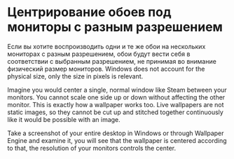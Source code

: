 # Центрирование обоев под мониторы с разным разрешением

Если вы хотите воспроизводить одни и те же обои на нескольких мониторах с разным разрешением, обои будут вести себя в соответствии с выбранным разрешением, не принимая во внимание физический размер мониторов. Windows does not account for the physical size, only the size in pixels is relevant.

Imagine you would center a single, normal window like Steam between your monitors. You cannot scale one side up or down without affecting the other monitor. This is exactly how a wallpaper works too. Live wallpapers are not static images, so they cannot be cut up and stitched together continuously like it would be possible with an image.

Take a screenshot of your entire desktop in Windows or through Wallpaper Engine and examine it, you will see that the wallpaper is centered according to that, the resolution of your monitors controls the center. 